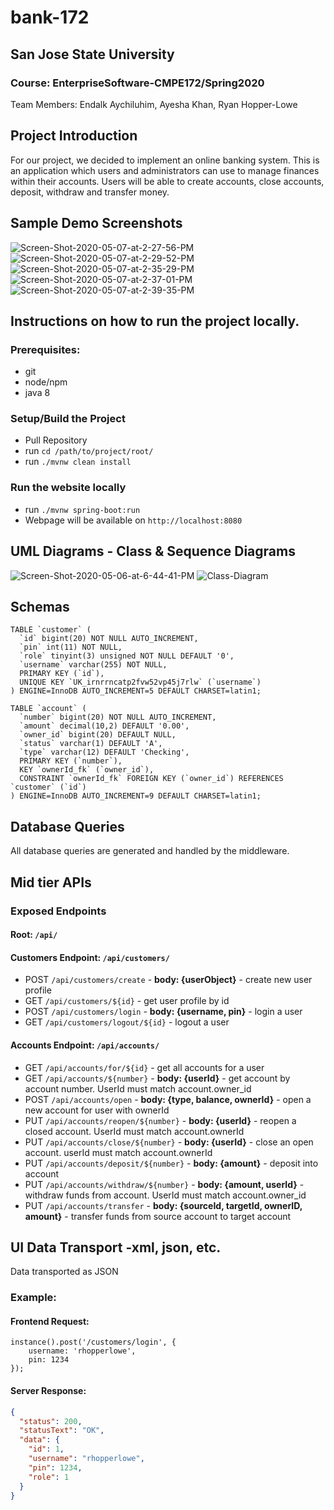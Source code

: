 # bank-172

## San Jose State University
### Course: EnterpriseSoftware-CMPE172/Spring2020
Team Members: Endalk Aychiluhim, Ayesha Khan, Ryan Hopper-Lowe

## Project Introduction
For our project, we decided to implement an online banking system. This is an application which users and administrators can use to manage finances within their accounts. Users will be able to create accounts, close accounts, deposit, withdraw and transfer money.

## Sample Demo Screenshots
<a><img src="https://i.ibb.co/9gQsV3X/Screen-Shot-2020-05-07-at-2-27-56-PM.png" alt="Screen-Shot-2020-05-07-at-2-27-56-PM" border="0"></a>
<a><img src="https://i.ibb.co/YBNSzf3/Screen-Shot-2020-05-07-at-2-29-52-PM.png" alt="Screen-Shot-2020-05-07-at-2-29-52-PM" border="0"></a>
<a><img src="https://i.ibb.co/S31qmgj/Screen-Shot-2020-05-07-at-2-35-29-PM.png" alt="Screen-Shot-2020-05-07-at-2-35-29-PM" border="0"></a><br />
<a><img src="https://i.ibb.co/t4bVFHD/Screen-Shot-2020-05-07-at-2-37-01-PM.png" alt="Screen-Shot-2020-05-07-at-2-37-01-PM" border="0"></a>
<a><img src="https://i.ibb.co/4mdYYK8/Screen-Shot-2020-05-07-at-2-39-35-PM.png" alt="Screen-Shot-2020-05-07-at-2-39-35-PM" border="0"></a>

## Instructions on how to run the project locally.

### Prerequisites:
- git
- node/npm
- java 8

### Setup/Build the Project
- Pull Repository
- run `cd /path/to/project/root/`
- run `./mvnw clean install`

### Run the website locally
- run `./mvnw spring-boot:run`
- Webpage will be available on `http://localhost:8080`

## UML Diagrams - Class & Sequence Diagrams
<a><img src="https://i.ibb.co/gzQyq71/Screen-Shot-2020-05-06-at-6-44-41-PM.png" alt="Screen-Shot-2020-05-06-at-6-44-41-PM" border="0"></a>
<a><img src="https://i.ibb.co/cCFBhHy/Class-Diagram.jpg" alt="Class-Diagram" border="0"></a>

## Schemas
```MySQL
TABLE `customer` (
  `id` bigint(20) NOT NULL AUTO_INCREMENT,
  `pin` int(11) NOT NULL,
  `role` tinyint(3) unsigned NOT NULL DEFAULT '0',
  `username` varchar(255) NOT NULL,
  PRIMARY KEY (`id`),
  UNIQUE KEY `UK_irnrrncatp2fvw52vp45j7rlw` (`username`)
) ENGINE=InnoDB AUTO_INCREMENT=5 DEFAULT CHARSET=latin1;

TABLE `account` (
  `number` bigint(20) NOT NULL AUTO_INCREMENT,
  `amount` decimal(10,2) DEFAULT '0.00',
  `owner_id` bigint(20) DEFAULT NULL,
  `status` varchar(1) DEFAULT 'A',
  `type` varchar(12) DEFAULT 'Checking',
  PRIMARY KEY (`number`),
  KEY `ownerId_fk` (`owner_id`),
  CONSTRAINT `ownerId_fk` FOREIGN KEY (`owner_id`) REFERENCES `customer` (`id`)
) ENGINE=InnoDB AUTO_INCREMENT=9 DEFAULT CHARSET=latin1;
```
## Database Queries

All database queries are generated and handled by the middleware.

## Mid tier APIs

### Exposed Endpoints

#### Root: `/api/`

#### Customers Endpoint: `/api/customers/`
- POST `/api/customers/create` - **body: {userObject}** - create new user profile
- GET `/api/customers/${id}` - get user profile by id
- POST `/api/customers/login` - **body: {username, pin}** - login a user
- GET `/api/customers/logout/${id}` - logout a user

#### Accounts Endpoint: `/api/accounts/`
- GET `/api/accounts/for/${id}` - get all accounts for a user
- GET `/api/accounts/${number}` - **body: {userId}** - get account by account number. UserId must match account.owner_id
- POST `/api/accounts/open` - **body: {type, balance, ownerId}** - open a new account for user with ownerId
- PUT `/api/accounts/reopen/${number}` - **body: {userId}** - reopen a closed account. UserId must match account.ownerId
- PUT `/api/accounts/close/${number}` - **body: {userId}** - close an open account. userId must match account.ownerId
- PUT `/api/accounts/deposit/${number}` - **body: {amount}** - deposit into account
- PUT `/api/accounts/withdraw/${number}` - **body: {amount, userId}** - withdraw funds from account. UserId must match account.owner_id
- PUT `/api/accounts/transfer` - **body: {sourceId, targetId, ownerID, amount}** - transfer funds from source account to target account


## UI Data Transport -xml, json, etc.

Data transported as JSON 

### Example: 

#### Frontend Request:
```JS
instance().post('/customers/login', { 
	username: 'rhopperlowe', 
	pin: 1234
});
```

#### Server Response:
```JSON
{
  "status": 200,
  "statusText": "OK",
  "data": {
    "id": 1,
    "username": "rhopperlowe",
    "pin": 1234,
    "role": 1
  }
}
```


